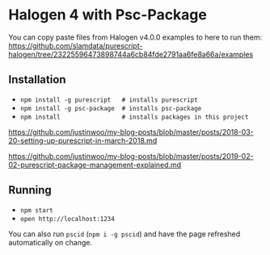 # Halogen 4 with Psc-Package

You can copy paste files from Halogen v4.0.0 examples to here to run them: <https://github.com/slamdata/purescript-halogen/tree/23225596473898744a6cb84fde2791aa6fe8a66a/examples>

## Installation

* `npm install -g purescript   # installs purescript`
* `npm install -g psc-package  # installs psc-package`
* `npm install                 # installs packages in this project`

<https://github.com/justinwoo/my-blog-posts/blob/master/posts/2018-03-20-setting-up-purescript-in-march-2018.md>

<https://github.com/justinwoo/my-blog-posts/blob/master/posts/2019-02-02-purescript-package-management-explained.md>

## Running

* `npm start`
* `open http://localhost:1234`

You can also run `pscid` (`npm i -g pscid`) and have the page refreshed automatically on change.

